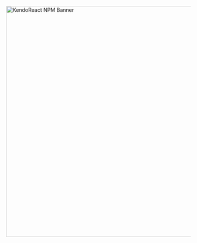 <a href="https://www.telerik.com/kendo-react-ui?utm_medium=referral&utm_source=npm&utm_campaign=kendo-ui-react-trial-npm-gantt&utm_content=banner" target="_blank">
<img width="631" src="https://www.telerik.com/kendo-react-ui/components/npm-banner.svg" alt="KendoReact NPM Banner">
</a>

